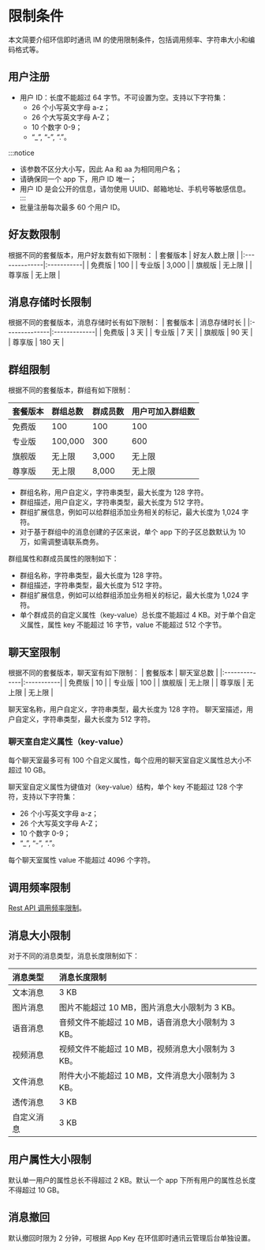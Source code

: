 # 限制条件

<Toc />

本文简要介绍环信即时通讯 IM 的使用限制条件，包括调用频率、字符串大小和编码格式等。

## 用户注册

- 用户 ID：长度不能超过 64 字节。不可设置为空。支持以下字符集：
    - 26 个小写英文字母 a-z；
    - 26 个大写英文字母 A-Z；
    - 10 个数字 0-9；
    - “_”, “-”, “.”。

:::notice
- 该参数不区分大小写，因此 Aa 和 aa 为相同用户名；
- 请确保同一个 app 下，用户 ID 唯一；
- 用户 ID 是会公开的信息，请勿使用 UUID、邮箱地址、手机号等敏感信息。
:::
- 批量注册每次最多 60 个用户 ID。

## 好友数限制

根据不同的套餐版本，用户好友数有如下限制：
| 套餐版本      | 好友人数上限 |
|:--------------|:-----------|
| 免费版       | 100        |
| 专业版    | 3,000      |
| 旗舰版       | 无上限      |
| 尊享版 | 无上限    |

## 消息存储时长限制

根据不同的套餐版本，消息存储时长有如下限制：
| 套餐版本      | 消息存储时长 |
|:--------------|:-------------|
| 免费版       | 3 天         |
| 专业版    | 7 天     |
| 旗舰版        | 90 天     |
| 尊享版 | 180 天    |

## 群组限制

根据不同的套餐版本，群组有如下限制：

| 套餐版本      | 群组总数 | 群成员数 | 用户可加入群组数 |
|:--------------|:---------|----------|------------------|
| 免费版       | 100      | 100      | 100              |
| 专业版    | 100,000   | 300      | 600            |
| 旗舰版        | 无上限   | 3,000    | 无上限            |
| 尊享版 | 无上限  | 8,000    | 无上限           |

- 群组名称，用户自定义，字符串类型，最大长度为 128 字符。
- 群组描述，用户自定义，字符串类型，最大长度为 512 字符。
- 群组扩展信息，例如可以给群组添加业务相关的标记，最大长度为 1,024 字符。
- 对于基于群组中的消息创建的子区来说，单个 app 下的子区总数默认为 10 万，如需调整请联系商务。

群组属性和群成员属性的限制如下：
- 群组名称，字符串类型，最大长度为 128 字符。
- 群组描述，字符串类型，最大长度为 512 字符。
- 群组扩展信息，例如可以给群组添加业务相关的标记，最大长度为 1,024 字符。
- 单个群成员的自定义属性（key-value）总长度不能超过 4 KB。对于单个自定义属性，属性 key 不能超过 16 字节，value 不能超过 512 个字节。

## 聊天室限制

根据不同的套餐版本，聊天室有如下限制：
| 套餐版本      | 聊天室总数 | 
|:--------------|:-----------|
| 免费版       | 10       | 
| 专业版    | 100     | 
| 旗舰版        | 无上限     | 
| 尊享版 | 无上限    | 无上限 | 

聊天室名称，用户自定义，字符串类型，最大长度为 128 字符。
聊天室描述，用户自定义，字符串类型，最大长度为 512 字符。

### 聊天室自定义属性（key-value）

每个聊天室最多可有 100 个自定义属性，每个应用的聊天室自定义属性总大小不超过 10 GB。

聊天室自定义属性为键值对（key-value）结构，单个 key 不能超过 128 个字符，支持以下字符集：
- 26 个小写英文字母 a-z；
- 26 个大写英文字母 A-Z；
- 10 个数字 0-9；
- “_”, “-”, “.”。

每个聊天室属性 value 不能超过 4096 个字符。

## 调用频率限制

[Rest API 调用频率限制](limitationapi.html)。

## 消息大小限制

对于不同的消息类型，消息长度限制如下：

| 消息类型       | 消息长度限制                         | 
| :------------- | :----------------------------------- |
| 文本消息       | 3 KB                                 | 
| 图片消息       | 图片不能超过 10 MB，图片消息大小限制为 3 KB。      | 
| 语音消息       | 音频文件不能超过 10 MB，语音消息大小限制为 3 KB。    | 
| 视频消息       | 视频文件不能超过 10 MB，视频消息大小限制为 3 KB。      | 
| 文件消息       | 附件大小不能超过 10 MB，文件消息大小限制为 3 KB。          |
| 透传消息       | 3 KB                                 |
| 自定义消息     | 3 KB                                 |

## 用户属性大小限制

默认单一用户的属性总长不得超过 2 KB。默认一个 app 下所有用户的属性总长度不得超过 10 GB。

## 消息撤回

默认撤回时限为 2 分钟，可根据 App Key 在环信即时通讯云管理后台单独设置。
